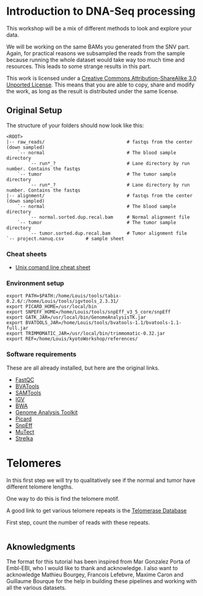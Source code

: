 # Introduction to DNA-Seq processing
This workshop will be a mix of different methods to look and explore your data.

We will be working on the same BAMs you generated from the SNV part.
Again, for practical reasons we subsampled the reads from the sample because running the whole dataset would take way too much time and resources.
This leads to some strange results in this part.

This work is licensed under a [Creative Commons Attribution-ShareAlike 3.0 Unported License](http://creativecommons.org/licenses/by-sa/3.0/deed.en_US). This means that you are able to copy, share and modify the work, as long as the result is distributed under the same license.

## Original Setup

The structure of your folders should now look like this:
```
<ROOT>
|-- raw_reads/                              # fastqs from the center (down sampled)
    `-- normal                              # The blood sample directory
        `-- run*_?                          # Lane directory by run number. Contains the fastqs
    `-- tumor                               # The tumor sample directory
        `-- run*_?                          # Lane directory by run number. Contains the fastqs
|-- alignment/                              # fastqs from the center (down sampled)
    `-- normal                              # The blood sample directory
        `-- normal.sorted.dup.recal.bam     # Normal alignment file
    `-- tumor                               # The tumor sample directory
        `-- tumor.sorted.dup.recal.bam      # Tumor alignment file
`-- project.nanuq.csv        # sample sheet
```

### Cheat sheets
* [Unix comand line cheat sheet](http://sites.tufts.edu/cbi/files/2013/01/linux_cheat_sheet.pdf)

### Environment setup
```
export PATH=$PATH:/home/Louis/tools/tabix-0.2.6/:/home/Louis/tools/igvtools_2.3.31/
export PICARD_HOME=/usr/local/bin
export SNPEFF_HOME=/home/Louis/tools/snpEff_v3_5_core/snpEff
export GATK_JAR=/usr/local/bin/GenomeAnalysisTK.jar
export BVATOOLS_JAR=/home/Louis/tools/bvatools-1.1/bvatools-1.1-full.jar
export TRIMMOMATIC_JAR=/usr/local/bin/trimmomatic-0.32.jar
export REF=/home/Louis/kyotoWorkshop/references/

```

### Software requirements
These are all already installed, but here are the original links.

  * [FastQC](http://www.bioinformatics.babraham.ac.uk/projects/fastqc/)
  * [BVATools](https://bitbucket.org/mugqic/bvatools/downloads)
  * [SAMTools](http://sourceforge.net/projects/samtools/)
  * [IGV](http://www.broadinstitute.org/software/igv/download)
  * [BWA](http://bio-bwa.sourceforge.net/)
  * [Genome Analysis Toolkit](http://www.broadinstitute.org/gatk/)
  * [Picard](http://picard.sourceforge.net/)
  * [SnpEff](http://snpeff.sourceforge.net/)
  * [MuTect](http://www.broadinstitute.org/cancer/cga/mutect)
  * [Strelka](https://sites.google.com/site/strelkasomaticvariantcaller/)


# Telomeres
In this first step we will try to qualitatively see if the normal and tumor have different
telomere lengths.

One way to do this is find the telomere motif.

A good link to get various telomere repeats is the [Telomerase Database](http://telomerase.asu.edu/sequences_telomere.html)

First step, count the number of reads with these repeats.

```
```

## Aknowledgments
The format for this tutorial has been inspired from Mar Gonzalez Porta of Embl-EBI, who I would like to thank and acknowledge. I also want to acknowledge Mathieu Bourgey, Francois Lefebvre, Maxime Caron and Guillaume Bourque for the help in building these pipelines and working with all the various datasets.
